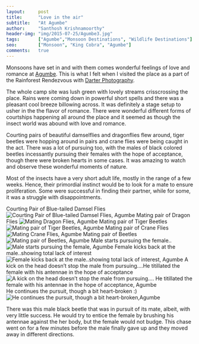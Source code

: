 ```yaml
---
layout:     post
title:      "Love in the air"
subtitle:   "At Agumbe"
author:     "Santhosh Krishnamoorthy"
header-img: "img/2015-07-25/Agumbe3.jpg"
tags:		["Agumbe","Monsoon Destinations", "Wildlife Destinations"]
seo:		["Monsoon", "King Cobra", "Agumbe"]
comments:   true
---
```


<p>Monsoons have set in and with them comes wonderful feelings of love and romance at <a href="http://www.wilderhood.com/destination/Agumbe"> Agumbe</a>. This is what I felt when I visited the place as a part of the Rainforest Rendezvous with <a href="http://www.wilderhood.com/organizer/Darter%20Photography">Darter Photography</a>.</p>

<p>The whole camp site was lush green with lovely streams crisscrossing the place. Rains were coming down in powerful short spells and there was a pleasant cool breeze billowing across. It was definitely a stage setup to usher in the the flavor of romance. There were wonderful different forms of courtships happening all around the place and it seemed as though the insect world was abound with love and romance.</p>

<p>Courting pairs of beautiful damselflies and dragonflies flew around,  tiger beetles were hopping around in pairs and crane flies were being caught in the act. There was a lot of pursuing too, with the males of black colored beetles incessantly pursuing their females with the hope of acceptance, though there were broken hearts in some cases. It was amazing to watch and observe these wonderful moments of nature.</p>

<p>Most of the insects have a very short adult life, mostly in the range of a few weeks. Hence, their primordial instinct would be to look for a mate to ensure proliferation. Some were successful in finding their partner, while for some, it was a struggle with disappointments.</p>


Courting Pair of Blue-tailed Damsel Flies
<img src="{{ site.baseurl}}/img/2015-07-25/Agumbe1.jpg" alt="Courting Pair of Blue-tailed Damsel Flies, Agumbe">
Mating pair of Dragon Flies
<img src="{{ site.baseurl}}/img/2015-07-25/Agumbe2.jpg" alt="Mating Dragon Flies, Agumbe">
Mating pair of Tiger Beetles
<img src="{{ site.baseurl}}/img/2015-07-25/Agumbe3.jpg" alt="Mating pair of Tiger Beetles, Agumbe">
Mating pair of Crane Flies
<img src="{{ site.baseurl}}/img/2015-07-25/Agumbe4.jpg" alt="Mating Crane Flies, Agumbe">
Mating pair of Beetles
<img src="{{ site.baseurl}}/img/2015-07-25/Agumbe5.jpg" alt="Mating pair of Beetles, Agumbe">
Male starts pursuing the female..
<img src="{{ site.baseurl}}/img/2015-07-25/Agumbe6.jpg" alt="Male starts pursuing the female, Agumbe">
Female kicks back at the male..showing total lack of interest
<img src="{{ site.baseurl}}/img/2015-07-25/Agumbe7.jpg" alt="Female kicks back at the male..showing total lack of interest, Agumbe">
A kick on the head doesn’t stop the male from pursuing….He titillated the female with his antennae in the hope of acceptance
<img src="{{ site.baseurl}}/img/2015-07-25/Agumbe8.jpg" alt="A kick on the head doesn’t stop the male from pursuing….
He titillated the female with his antennae in the hope of acceptance, Agumbe">
He continues the pursuit, though a bit heart-broken :)
<img src="{{ site.baseurl}}/img/2015-07-25/Agumbe9.jpg" alt="He continues the pursuit, though a bit heart-broken,Agumbe">

<p>There was this male black beetle that was in pursuit of its mate, albeit, with very little success. He would try to entice the female by brushing his antennae against the her body, but the female would not budge. This chase went on for a few minutes before the male finally gave up and they moved away in different directions.</p>





